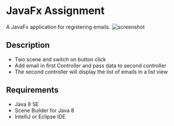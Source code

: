 # JavaFx Assignment

A JavaFx application for registering emails.
![screenshot](https://github.com/iloveyii/java_seminar3_controller/blob/master/screenshot.gif?raw=true)

## Description

- Two scene and switch on button click
- Add email in first Controller and pass data to second controller
- The second controller will display the list of emails in a list view


## Requirements
- Java 8 SE
- Scene Builder for Java 8
- IntelliJ or Eclipse IDE
